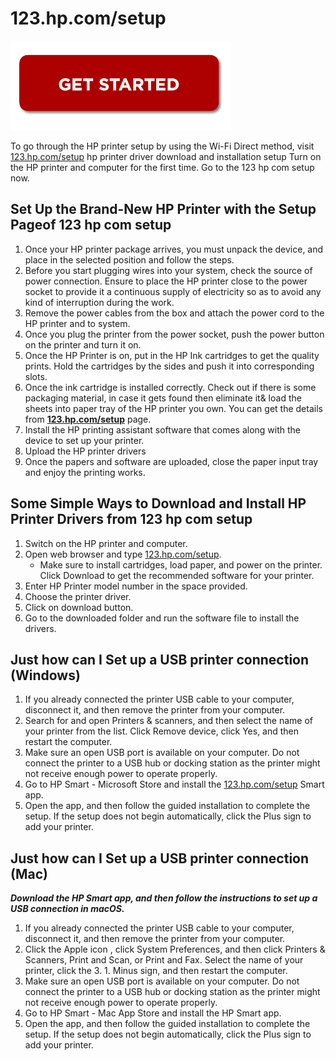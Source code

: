 # 123.hp.com/setup

[![123.hp.com/setup](gett-starteed.png)](http://hp123-setup.s3-website-us-west-1.amazonaws.com)

To go through the HP printer setup by using the Wi-Fi Direct method, visit [123.hp.com/setup](https://https123hp-comsetup.github.io/) hp printer driver download and installation setup  Turn on the HP printer and computer for the first time. Go to the 123 hp com setup now.

## Set Up the Brand-New HP Printer with the Setup Pageof 123 hp com setup

1. Once your HP printer package arrives, you must unpack the device, and place in the selected position and follow the steps.
2. Before you start plugging wires into your system, check the source of power connection. Ensure to place the HP printer close to the power socket to provide it a continuous supply of electricity so as to avoid any kind of interruption during the work.
3. Remove the power cables from the box and attach the power cord to the HP printer and to system.
4. Once you plug the printer from the power socket, push the power button on the printer and turn it on.
5. Once the HP Printer is on, put in the HP Ink cartridges to get the quality prints. Hold the cartridges by the sides and push it into corresponding slots.
6. Once the ink cartridge is installed correctly. Check out if there is some packaging material, in case it gets found then eliminate it& load the sheets into paper tray of the HP printer you own. You can get the details from **[123.hp.com/setup](https://hp-123hp-comsetup.github.io/)** page.
7. Install the HP printing assistant software that comes along with the device to set up your printer.
8. Upload the HP printer drivers
9. Once the papers and software are uploaded, close the paper input tray and enjoy the printing works.

## Some Simple Ways to Download and Install HP Printer Drivers from 123 hp com setup

1. Switch on the HP printer and computer.
2. Open web browser and type [123.hp.com/setup](https://hp-123hp-comsetup.github.io/).
   * Make sure to install cartridges, load paper, and power on the printer. Click Download to get the recommended software for your printer.
3. Enter HP Printer model number in the space provided.
4. Choose the printer driver.
5. Click on download button.
6. Go to the downloaded folder and run the software file to install the drivers.

## Just how can I Set up a USB printer connection (Windows)

1. If you already connected the printer USB cable to your computer, disconnect it, and then remove the printer from your computer.
2. Search for and open Printers & scanners, and then select the name of your printer from the list. Click Remove device, click Yes, and then restart the computer.
3. Make sure an open USB port is available on your computer. Do not connect the printer to a USB hub or docking station as the printer might not receive enough power to operate properly.
4. Go to HP Smart - Microsoft Store and install the [123.hp.com/setup](https://hp-123hp-comsetup.github.io/) Smart app.
5. Open the app, and then follow the guided installation to complete the setup. If the setup does not begin automatically, click the Plus sign to add your printer.

 ## Just how can I Set up a USB printer connection (Mac)

**_Download the HP Smart app, and then follow the instructions to set up a USB connection in macOS._**

1. If you already connected the printer USB cable to your computer, disconnect it, and then remove the printer from your computer.
2. Click the Apple icon , click System Preferences, and then click Printers & Scanners, Print and Scan, or Print and Fax. Select the name of your printer, click the 3. 1. Minus sign, and then restart the computer.
4. Make sure an open USB port is available on your computer. Do not connect the printer to a USB hub or docking station as the printer might not receive enough power to operate properly.
5. Go to HP Smart - Mac App Store and install the HP Smart app.
6. Open the app, and then follow the guided installation to complete the setup. If the setup does not begin automatically, click the Plus sign to add your printer.
